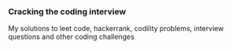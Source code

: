 ### Cracking the coding interview

My solutions to leet code, hackerrank, codility problems, interview questions and other coding challenges




